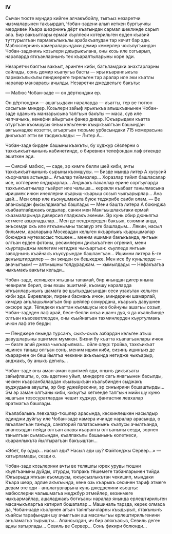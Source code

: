 ### IV

Сычан тюсте мундир кийген алчакъбойлу, тыгъыз незаретчи чызмаларынен такъырдап, Чобан-задени алып кеткен бургъучлы мердивен Къара шеэрнинъ дёрт къатындан сармал шеклинде сарып ала.
Бир вакъытлары ермай къуллеси котерильген ерден къавий туттурылгъан пармакълыкълы арабакъапудан тар кечит бар эди. 
Мабюслернинъ камераларындаки демир кемерлер чокълугъындан Чобан-заденинъ козьлери джырыкълана, оны козь иле озгъарып, нараларда яткъанларнынъ тек къаралтыларыны коре эди.

Незаретчи баягъы вакъыт, эринген киби, багъламдаки анахтарларны сайлады, сонъ демир къапугъа басты — яры къаранлыкъта пармакълыкълы пенджереге тирельген тар аралар иле эки къатлы наралар манзарасы ачылды.
Незаретчи джедвельге бакъты:

— Мабюс Чобан-заде — он дёртюнджи ер.

Он дёртюнджи — ашагъыдаки нараларда — къатты, тер ве тютюн сасыгъан миндер.
Козьлери зайыф ярыкъкъа алышкъанынен Чобан-заде оданынъ манзарысына талгъын бакъты — маса, сув иле чапчачыкъ, кенефни айыргъан фанер дивар.
Юкъарыдаки къатта отургъан къомшусы янъы кельгенни къыркъылгъан башындан аягъынадже козетти, агъаргъан тюрьме урбасындаки 715 номерасына дикъкъат этти ве тасдикълады:
— Литер А…

Чобан-заде бирден башыны къакъты, бу худжур сёзлерни о тахкъикъатчынынъ кабинетинде, о биревнен телефондан лаф эткенде эшиткен эди.

— Сиясий мабюс, — саде, эр кимге белли шей киби, ачты тахкъикъатчынынъ сырыны къомшусы. — Бизде мында литер А хусусий къорчалав астында…
Агъалар тиймезлер...
Хоразлар тийип башласалар исе, котлерине яндырарлар...
Анджакъ паханлар ерине соргъуларда тахкъикъатчылар гъайрет иле чалыша… керекли къабаат танылмасына иришмек ичюн ичеклерни къарыш-къарыш созып чыкъарырлар…
Ана шай…
Мен олар иле къонушмакъта буюк теджрибе саиби олам. — Ве апансыздан фысылдамагъа башлады: — Мени башта литера А боюнджа къабаатлайджакъ олдылар, санки мен Мангъышлакътаки ермай къазмаларында диверсия япаджакъ экеним.
Эр кунь обир дюньягъа кетмеге азырладылар…
Мен де пенджереден бакъып, озюмни анда, энъсемде окъ иле яткъанымны тасавур эте башладым…
Лякин, насыл бильмем, араларына Москвадан кельген якъарлыкъ къарышмалар боюнджа мутехассыс тюшкен… меним ишимни бакъкъанда, янгъын олгъан ерден фотоны, ресимлерни дикъкъатнен огренип, мени къуртарыджы мелегим нетидже чыкъаргъан: къулледе янгъын заводнынъ къайнакъ къусурындан башлангъан…
Ишимни литера Б-ге денъиштирдилер — он экиден он бешкедже.
Мен исе бу куньлерде — аначыгъым! — алтмышны толдураджам. — хымылдады: — Нефакъагъа чыкъмакъ вакъты кельди…

Чобан-заде, келишкен ятышны тапамай, бир янындан дигер янына чевириле берип, оны яхшы эшитмей, къомшу нараларда яткъанларынынъ шамата ве шытырдысындан сеси узакътан кельген киби эди.
Биревлери, пирени басмакъ ичюн, миндерини шамарлай, кимдир анълашылмагъан бир шейлер сомурдана, къарыкъ давушнен оксюре эди.
Тёпедеки къаттан къомшусы исе бойнуны ашагъы созып, Чобан-задеден лаф арай, бесе-белли онъа ишанч дуя, я да къальбинде олгъан къасеветлерден, оны къыйнагъан тахминлерден къуртулмакъ ичюн лаф эте берди:

— Пенджере янында турсанъ, сыкъ-сыкъ азбардан кельген атыш давушларыны эшитмек мумкюн.
Бизни бу къатта къапагъанлары ичюн — бизге алий джеза чыкъарылмаз… ойле олур: тройка, тахкъикъат ишинен таныш олгъан сонъ, меним ишим киби, сизинъ ишинъиз де къарарнен он беш йылгъа чеккени акъкъында нетидже чыкъарыр, анджакъ, бу аныкъ дегиль…

Чобан-заде оны аман-аман эшитмей эди, онынъ дикъкъаты зайыфлашты, о, озь адетине уйып, миндерге сагъ янагъынен басылды, чеккен къарсанбалардан къызышкъан къальбинден сыджакъ вуджудына авушты, эр бир уджейресини, эр синъирини бошаштырды…
Эм эр заман олгъаны киби, юкъугъа кеткенде талгъын мийи шу куню яшагъан теэссуратлардан чешит худжур, фантастик левхалар яратмагъа башлады.

Къалабалыкъ левхалар-тюшлер арасында, кескинлешкен насылдыр единджи дуйгъу иле Чобан-заде камера ичинде наралар арасында, о якъалангъан танъда, санаторий палатасынынъ къапусы ачылгъанда, апансыздан пейда олгъан анавы къаралты олгъаныны сезди, зорнен танылгъан сымасындан, къалпакълы башынынъ колеткеси, къаранлыкъта йылтырагъан бакъыштан…

«Эбет, бу одыр… насыл эди?
Насыл эди шу?
Файтонджы Сервер…» — хатырламады, сезди о.

Чобан-заде козьлерини ачты ве теляшлы юрек урувы тюшни къувгъаныны дуйды, отурды, топракъ тёшемеге табанларынен тийди.
Юкъарыда яткъан къомшусы, юкъусызлыкътан чекишип, мындаки Къара шеэр, адлие акъкъында, кене озь къарыкъ сесинен тариф этмеге девам эте эди - анълатувларына кунь джедвелини къошты: мабюслерни чалышмагъа меджбур этмейлер, кезинмеге чыкъармайлар, ашаладжакъ боткъаны наралар янында ерлештирильген масачыкъларгъа кетирип бошаталар…
Машиналь тарзда, керек олмаса да, Чобан-заде къолунен агъач таянгъычларны къыдырып, ятакънынъ къайсы тарафындан шу ачылгъан аш масачыгъы ерлештирильгенини анъламагъа тырышты…
Апансыздан, ич бир алякъасыз, Севиль деген адны хатырлады…
Севиль ве Сервер…
Сонъ фикири болюнди...

